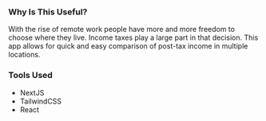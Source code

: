 ### Why Is This Useful? 

With the rise of remote work people have more and more freedom to choose where they live. Income taxes play a large part in that decision. This app allows for quick and easy comparison of post-tax income in multiple locations. 

### Tools Used 

- NextJS
- TailwindCSS
- React
